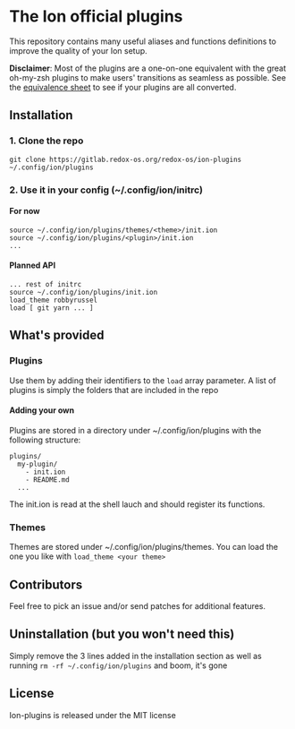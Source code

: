 # The Ion official plugins

This repository contains many useful aliases and functions definitions to improve the quality of your Ion setup.

**Disclaimer**: Most of the plugins are a one-on-one equivalent with the great oh-my-zsh plugins to make users' transitions as seamless as possible. See the [equivalence sheet](./plugins.md) to see if your plugins are all converted.

## Installation

### 1. Clone the repo
```
git clone https://gitlab.redox-os.org/redox-os/ion-plugins ~/.config/ion/plugins
```

### 2. Use it in your config (~/.config/ion/initrc)
#### For now
```
source ~/.config/ion/plugins/themes/<theme>/init.ion
source ~/.config/ion/plugins/<plugin>/init.ion
...
```

#### Planned API
```
... rest of initrc
source ~/.config/ion/plugins/init.ion
load_theme robbyrussel
load [ git yarn ... ]
```

## What's provided
### Plugins
Use them by adding their identifiers to the `load` array parameter. A list of plugins is simply the folders that are included in the repo

#### Adding your own
Plugins are stored in a directory under ~/.config/ion/plugins with the following structure:
```
plugins/
  my-plugin/
    - init.ion
    - README.md
  ...
```
The init.ion is read at the shell lauch and should register its functions.

### Themes
Themes are stored under ~/.config/ion/plugins/themes. You can load the one you like with `load_theme <your theme>`

## Contributors
Feel free to pick an issue and/or send patches for additional features.

## Uninstallation (but you won't need this)
Simply remove the 3 lines added in the installation section as well as running `rm -rf ~/.config/ion/plugins` and boom, it's gone

## License
Ion-plugins is released under the MIT license

